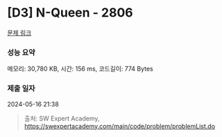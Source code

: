 # [D3] N-Queen - 2806 

[문제 링크](https://swexpertacademy.com/main/code/problem/problemDetail.do?contestProbId=AV7GKs06AU0DFAXB) 

### 성능 요약

메모리: 30,780 KB, 시간: 156 ms, 코드길이: 774 Bytes

### 제출 일자

2024-05-16 21:38



> 출처: SW Expert Academy, https://swexpertacademy.com/main/code/problem/problemList.do